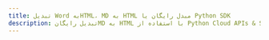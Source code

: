 ---title: تبدیل Word بهHTML، MD به HTML مبدل رایگان یا Python SDKdescription: تبدیل رایگانMD به HTML با استفاده از Python Cloud APIs & SDK. همچنین اسناد Microsoft Word و OpenOffice را در Cloud ایجاد، ویرایش و رندر کنید.---